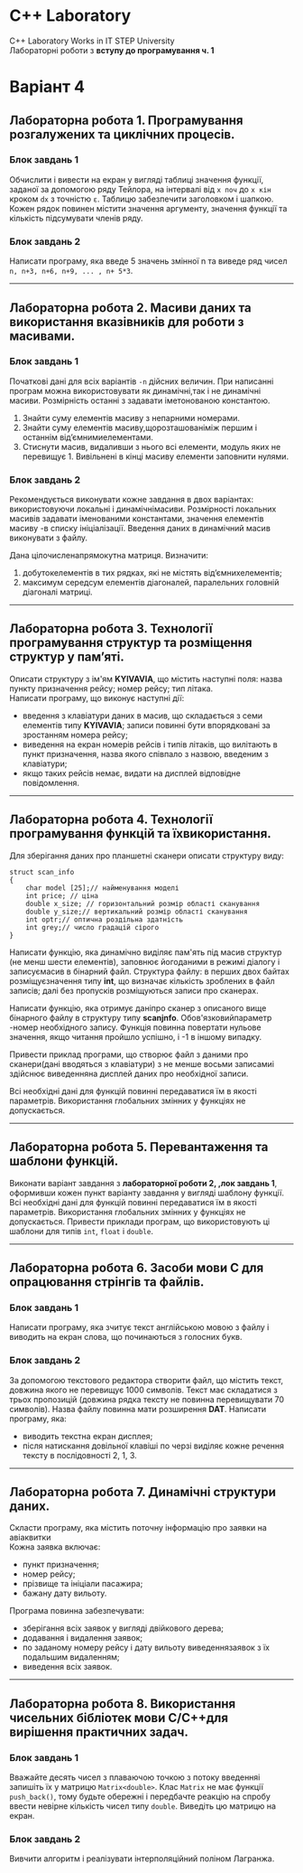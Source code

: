 # С++ Laboratory
C++ Laboratory Works in IT STEP University  
Лабораторні роботи з **вступу до програмування ч. 1**

# Варіант 4

## Лабораторна робота 1. Програмування розгалужених та циклічних процесів.

### Блок завдань 1

Обчислити і вивести на екран у вигляді таблиці значення функції, заданої за допомогою ряду Тейлора, на інтервалі від `x поч` до `x кін` кроком `dx` з точністю `ε`. Таблицю  забезпечити  заголовком  і  шапкою.  Кожен  рядок  повинен  містити значення аргументу, значення функції та кількість підсумувати членів ряду.

### Блок завдань 2

Написати програму, яка введе 5 значень змінної n та виведе ряд чисел  `n, n+3, n+6, n+9, ... , n+ 5*3`.

---
## Лабораторна робота 2. Масиви даних та використання вказівників для роботи з масивами.

### Блок завдань 1

Початкові дані для всіх варіантів `-n` дійсних величин. При написанні програм можна використовувати як динамічні,так і не динамічні масиви. Розмірність останні з задавати іметонованою константою.

1. Знайти суму елементів масиву з непарними номерами.
2. Знайти суму елементів масиву,щорозташованіміж першим і останнім від’ємнимиелементами.
3. Стиснути  масив,  видаливши  з  нього  всі  елементи,  модуль яких  не перевищує 1. Вивільнені в кінці масиву елементи заповнити нулями.

### Блок завдань 2

Рекомендується   виконувати   кожне   завдання   в   двох   варіантах: використовуючи локальні і динамічнімасиви. Розмірності локальних масивів задавати  іменованими  константами,  значення  елементів  масиву -в  списку ініціалізації. Введення даних в динамічний масив виконувати з файлу.

Дана цілочисленапрямокутна матриця. Визначити:
1. добутокелементів в тих рядках, які не містять від’ємнихелементів;
2. максимум  середсум  елементів  діагоналей,  паралельних  головній діагоналі матриці.

---
## Лабораторна робота 3. Технології програмування структур та розміщення структур у пам’яті.

Описати структуру з ім'ям **KYIVAVIA**, що містить наступні поля: назва пункту призначення рейсу; номер рейсу; тип літака.  
Написати програму, що виконує наступні дії:
* введення  з  клавіатури  даних  в  масив,  що  складається  з  семи елементів типу **KYIVAVIA**; записи повинні бути впорядковані за зростанням номера рейсу;
* виведення на екран номерів рейсів і типів літаків, що вилітають в пункт призначення, назва якого співпало з назвою, введеним з клавіатури;
* якщо  таких  рейсів  немає,  видати  на  дисплей  відповідне повідомлення.

---
## Лабораторна робота 4. Технології програмування функцій та їхвикористання.

Для зберігання даних про планшетні сканери описати структуру виду:
```
struct scan_info
{
	char model [25];// найменування моделі
	int price; // ціна
	double x_size; // горизонтальний розмір області сканування
	double y_size;// вертикальний розмір області сканування
	int optr;// оптична роздільна здатність
	int grey;// число градацій сірого
}
```

Написати функцію, яка динамічно виділяє пам'ять під масив структур (не менш шести елементів), заповнює йогоданими в режимі діалогу і записуємасив в бінарний файл. Структура файлу: в перших двох байтах розміщуєзначення типу **int**, що визначає кількість зроблених в файл записів; далі без пропусків розміщуються записи про сканерах.

Написати  функцію,  яка  отримує  даніпро  сканер  з  описаного  вище бінарного  файлу  в  структуру  типу **scanjnfo**.  Обов'язковийпараметр -номер необхідного  запису.  Функція  повинна  повертати  нульове  значення,  якщо читання пройшло успішно, і -1 в іншому випадку.

Привести приклад програми, що створює файл з даними про сканери(дані вводяться з клавіатури) з не менше восьми записамиі здійснює виведенняна дисплей даних про необхідної записи.

Всі  необхідні  дані  для  функцій  повинні  передаватися  їм  в  якості параметрів. Використання глобальних змінних у функціях не допускається.

---
## Лабораторна  робота  5. Перевантаження  та  шаблони функцій.

Виконати варіант завдання з **лабораторної роботи 2, ,лок завдань 1**, оформивши  кожен  пункт варіанту завдання  у  вигляді  шаблону функції.  Всі  необхідні  дані  для  функцій  повинні  передаватися  їм  в  якості параметрів.  Використання  глобальних  змінних  у  функціях  не  допускається. Привести приклади програм, що використовують ці шаблони для типів `int`, `float` і `double`.

---
## Лабораторна робота 6. Засоби мови C для опрацювання стрінгів та файлів.

### Блок завдань 1

Написати  програму,  яка  зчитує  текст  англійською  мовою  з  файлу  і виводить на екран слова, що починаються з голосних букв.

### Блок завдань 2

За  допомогою  текстового  редактора створити  файл,  що  містить  текст, довжина  якого  не  перевищує  1000  символів.  Текст  має  складатися  з  трьох пропозицій (довжина рядка тексту не повинна перевищувати 70 символів). Назва файлу повинна мати розширення **DAT**. Написати програму, яка:
* виводить текстна екран дисплея;
* після  натискання  довільної  клавіші  по  черзі  виділяє  кожне  речення тексту в послідовності 2, 1, 3.

---
## Лабораторна робота 7. Динамічні структури даних.

Скласти  програму,  яка  містить  поточну  інформацію  про  заявки  на авіаквитки  
Кожна заявка включає:
* пункт призначення;
* номер рейсу;
* прізвище та ініціали пасажира;
* бажану дату вильоту.

Програма повинна забезпечувати:
* зберігання всіх заявок у вигляді двійкового дерева;
* додавання і видалення заявок;
* по заданому номеру рейсу і дату вильоту виведеннязаявок з їх подальшим видаленням;
* виведення всіх заявок.

---
## Лабораторна робота 8. Використання чисельних бібліотек мови С/С++для вирішення практичних задач.

### Блок завдань 1

Вважайте десять чисел з плаваючою точкою з потоку введенняі запишіть їх  у  матрицю `Мatrix<double>`.  Клас `Мatrix` не  має  функції `push_back()`,  тому будьте обережні і передбачте реакцію на спробу ввести невірне кількість чисел типу `double`. Виведіть цю матрицю на екран.

### Блок завдань 2

Вивчити алгоритм і реалізувати інтерполяційний поліном Лагранжа.
